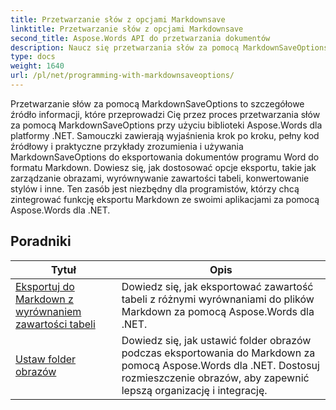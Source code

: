 ```yaml
---
title: Przetwarzanie słów z opcjami Markdownsave
linktitle: Przetwarzanie słów z opcjami Markdownsave
second_title: Aspose.Words API do przetwarzania dokumentów
description: Naucz się przetwarzania słów za pomocą MarkdownSaveOptions w Aspose.Words dla .NET. Szczegółowe tutoriale z przykładowym kodem do zapisywania dokumentów Worda w formacie Markdown.
type: docs
weight: 1640
url: /pl/net/programming-with-markdownsaveoptions/
---
```


Przetwarzanie słów za pomocą MarkdownSaveOptions to szczegółowe źródło informacji, które przeprowadzi Cię przez proces przetwarzania słów za pomocą MarkdownSaveOptions przy użyciu biblioteki Aspose.Words dla platformy .NET. Samouczki zawierają wyjaśnienia krok po kroku, pełny kod źródłowy i praktyczne przykłady zrozumienia i używania MarkdownSaveOptions do eksportowania dokumentów programu Word do formatu Markdown. Dowiesz się, jak dostosować opcje eksportu, takie jak zarządzanie obrazami, wyrównywanie zawartości tabeli, konwertowanie stylów i inne. Ten zasób jest niezbędny dla programistów, którzy chcą zintegrować funkcję eksportu Markdown ze swoimi aplikacjami za pomocą Aspose.Words dla .NET.

 ## Poradniki
| Tytuł | Opis |
| --- | --- |
| [Eksportuj do Markdown z wyrównaniem zawartości tabeli](./export-into-markdown-with-table-content-alignment/) | Dowiedz się, jak eksportować zawartość tabeli z różnymi wyrównaniami do plików Markdown za pomocą Aspose.Words dla .NET. |
| [Ustaw folder obrazów](./set-images-folder/) | Dowiedz się, jak ustawić folder obrazów podczas eksportowania do Markdown za pomocą Aspose.Words dla .NET. Dostosuj rozmieszczenie obrazów, aby zapewnić lepszą organizację i integrację.|